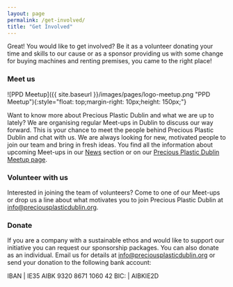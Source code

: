 ```yaml
---
layout: page
permalink: /get-involved/
title: "Get Involved"
---
```


Great! You would like to get involved? Be it as a volunteer donating your time and skills to our cause or as a sponsor providing us with some change for buying machines and renting premises, you came to the right place!

### Meet us

![PPD Meetup]({{ site.baseurl }}/images/pages/logo-meetup.png "PPD Meetup"){:style="float: top;margin-right: 10px;height: 150px;"}

Want to know more about Precious Plastic Dublin and what we are up to lately? We are organising regular Meet-ups in Dublin to discuss our way forward. This is your chance to meet the people behind Precious Plastic Dublin and chat with us. We are always looking for new, motivated people to join our team and bring in fresh ideas. You find all the information about upcoming Meet-ups in our [News](/) section or on our [Precious Plastic Dublin Meetup page](https://www.meetup.com/Precious-Plastic-Dublin/).

### Volunteer with us

Interested in joining the team of volunteers? Come to one of our Meet-ups or drop us a line about what motivates you to join Precious Plastic Dublin at [info@preciousplasticdublin.org](mailto:info@preciousplasticdublin.org).

### Donate

If you are a company with a sustainable ethos and would like to support our initiative you can request our sponsorship packages. You can also donate as an individual. Email us for details at [info@preciousplasticdublin.org](mailto:info@preciousplasticdublin.org) or send your donation to the following bank account:

IBAN | IE35 AIBK 9320 8671 1060 42
BIC: | AIBKIE2D



